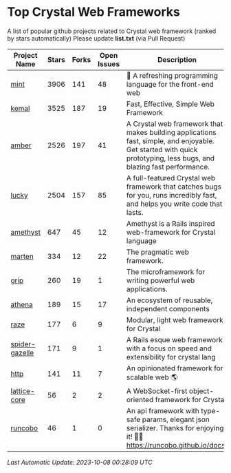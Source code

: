 # Top Crystal Web Frameworks

A list of popular github projects related to Crystal web framework (ranked by stars automatically)
Please update **list.txt** (via Pull Request)

| Project Name | Stars | Forks | Open Issues | Description | Last Commit |
| ------------ | ----- | ----- | ----------- | ----------- | ----------- |
| [mint](https://github.com/mint-lang/mint) |3906|141|48|:leaves: A refreshing programming language for the front-end web|2023-09-29T11:41:55Z|
| [kemal](https://github.com/kemalcr/kemal) |3525|187|19|Fast, Effective, Simple Web Framework|2023-09-24T06:35:08Z|
| [amber](https://github.com/amberframework/amber) |2526|197|41|A Crystal web framework that makes building applications fast, simple, and enjoyable. Get started with quick prototyping, less bugs, and blazing fast performance.|2023-08-26T05:18:32Z|
| [lucky](https://github.com/luckyframework/lucky) |2504|157|85|A full-featured Crystal web framework that catches bugs for you, runs incredibly fast, and helps you write code that lasts.|2023-09-22T18:00:24Z|
| [amethyst](https://github.com/amethyst-framework/amethyst) |647|45|12|Amethyst is a Rails inspired web-framework for Crystal language|2018-02-10T19:35:15Z|
| [marten](https://github.com/martenframework/marten) |334|12|22|The pragmatic web framework.|2023-10-07T21:08:13Z|
| [grip](https://github.com/grip-framework/grip) |260|19|1|The microframework for writing powerful web applications.|2023-09-09T11:28:58Z|
| [athena](https://github.com/athena-framework/athena) |189|15|17|An ecosystem of reusable, independent components|2023-10-07T19:16:03Z|
| [raze](https://github.com/samueleaton/raze) |177|6|9|Modular, light web framework for Crystal|2021-01-02T01:20:01Z|
| [spider-gazelle](https://github.com/spider-gazelle/spider-gazelle) |171|9|1|A Rails esque web framework with a focus on speed and extensibility for crystal lang|2023-10-07T22:17:25Z|
| [http](https://github.com/onyxframework/http) |141|11|7|An opinionated framework for scalable web 🌎|2019-08-13T09:00:30Z|
| [lattice-core](https://github.com/jasonl99/lattice-core) |56|2|2|A WebSocket-first object-oriented framework for Crystal|2017-03-31T23:57:57Z|
| [runcobo](https://github.com/runcobo/runcobo) |46|1|0|An api framework with type-safe params, elegant json serializer. Thanks for enjoying it! 👻👻 https://runcobo.github.io/docs/|2022-03-16T06:43:35Z|

*Last Automatic Update: 2023-10-08 00:28:09 UTC*